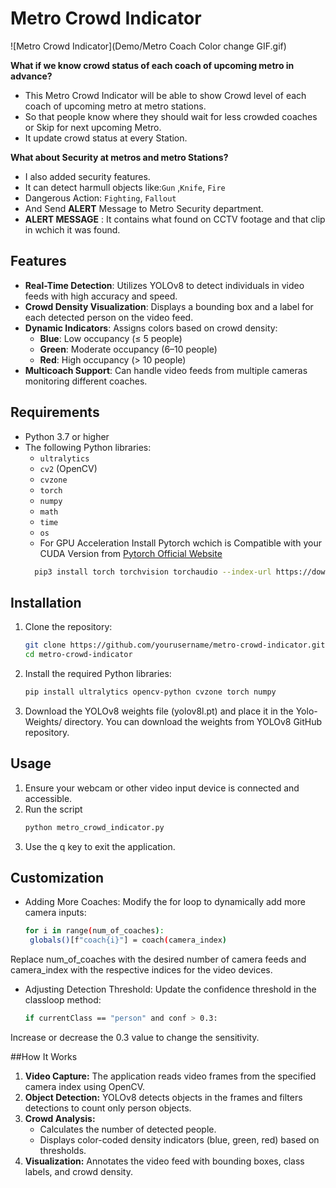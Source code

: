 # Metro Crowd Indicator

![Metro Crowd Indicator](Demo/Metro Coach Color change GIF.gif)

**What if we know crowd status of each coach of upcoming metro in advance?**

- This Metro Crowd Indicator will be able to show Crowd level of each coach of upcoming metro at metro stations.
- So that people know where they should wait for less crowded coaches or Skip for next upcoming Metro.
- It update crowd status at every Station.

**What about Security at metros and metro Stations?**
- I also added security features.
- It can detect harmull objects like:`Gun` ,`Knife`, `Fire` 
- Dangerous Action: `Fighting`, `Fallout`
- And Send **ALERT** Message to Metro Security department.
- **ALERT MESSAGE** : It contains what found on CCTV footage and that clip in wchich it was found.

## Features

- **Real-Time Detection**: Utilizes YOLOv8 to detect individuals in video feeds with high accuracy and speed.
- **Crowd Density Visualization**: Displays a bounding box and a label for each detected person on the video feed.
- **Dynamic Indicators**: Assigns colors based on crowd density:
  - **Blue**: Low occupancy (≤ 5 people)
  - **Green**: Moderate occupancy (6–10 people)
  - **Red**: High occupancy (> 10 people)
- **Multicoach Support**: Can handle video feeds from multiple cameras monitoring different coaches.

## Requirements

- Python 3.7 or higher
- The following Python libraries:
  - `ultralytics`
  - `cv2` (OpenCV)
  - `cvzone`
  - `torch`
  - `numpy`
  - `math`
  - `time`
  - `os`
  - For GPU Acceleration Install Pytorch wchich is Compatible with your CUDA Version from [Pytorch Official Website](https://pytorch.org/get-started/locally/)
  ```bash
    pip3 install torch torchvision torchaudio --index-url https://download.pytorch.org/whl/cu124
  
## Installation

1. Clone the repository:
   ```bash
   git clone https://github.com/yourusername/metro-crowd-indicator.git
   cd metro-crowd-indicator
2. Install the required Python libraries:
   ```bash
   pip install ultralytics opencv-python cvzone torch numpy
3. Download the YOLOv8 weights file (yolov8l.pt) and place it in the Yolo-Weights/ directory. You can download the weights from YOLOv8 GitHub repository.

## Usage

1. Ensure your webcam or other video input device is connected and accessible.
2. Run the script
   ```bash
   python metro_crowd_indicator.py
3. Use the q key to exit the application.

## Customization
- Adding More Coaches: Modify the for loop to dynamically add more camera inputs:
   ```bash
   for i in range(num_of_coaches):
    globals()[f"coach{i}"] = coach(camera_index)
Replace num_of_coaches with the desired number of camera feeds and camera_index with the respective indices for the video devices.
- Adjusting Detection Threshold: Update the confidence threshold in the classloop method:
   ```bash
   if currentClass == "person" and conf > 0.3:
Increase or decrease the 0.3 value to change the sensitivity.

##How It Works
1. **Video Capture:** The application reads video frames from the specified camera index using OpenCV.
2. **Object Detection:** YOLOv8 detects objects in the frames and filters detections to count only person objects.
3. **Crowd Analysis:**
	- Calculates the number of detected people.
	- Displays color-coded density indicators (blue, green, red) based on thresholds.
4. **Visualization:** Annotates the video feed with bounding boxes, class labels, and crowd density.







   
